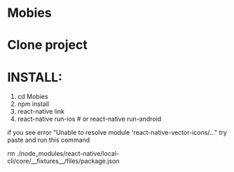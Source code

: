 # Mobies

# Clone project
# INSTALL: 

1. cd Mobies
2. npm install
3. react-native link
4. react-native run-ios # or react-native run-android

if you see error "Unable to resolve module 'react-native-vector-icons/..."
try paste and run this command

rm ./node_modules/react-native/local-cli/core/\_\_fixtures\_\_/files/package.json
